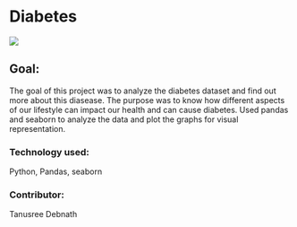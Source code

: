 # Diabetes

 ![](pic/diabetes.png)

## Goal:
The goal of this project was to analyze the diabetes dataset and find out more about this diasease. The purpose
	was to know how different aspects of our lifestyle can impact our health and can cause diabetes.
            Used pandas and seaborn to analyze the data and plot the graphs for visual representation.
            
### Technology used:
Python, Pandas, seaborn

### Contributor:
Tanusree Debnath

